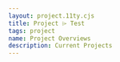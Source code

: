 ```yaml
---
layout: project.11ty.cjs
title: Project ⌲ Test
tags: project
name: Project Overviews
description: Current Projects
---
```


<iff-base-page></iff-base-page>
